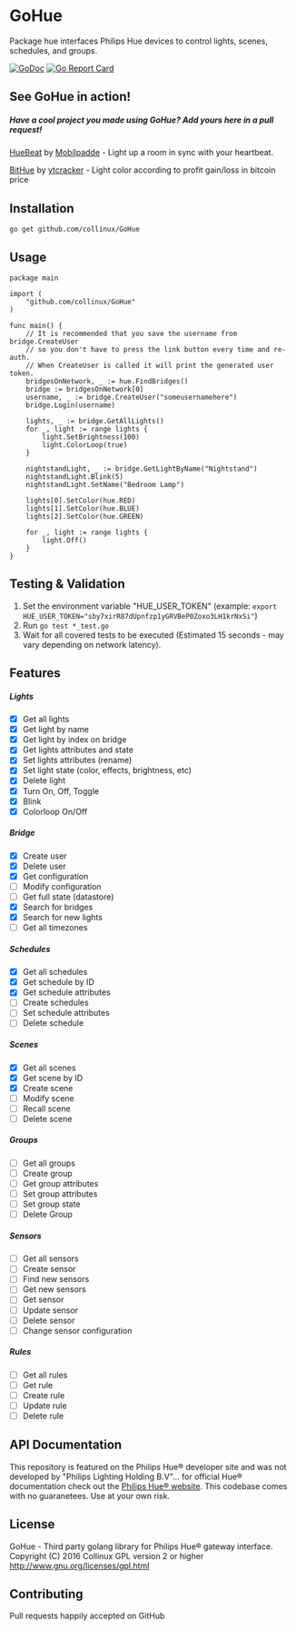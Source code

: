 # GoHue
Package hue interfaces Philips Hue devices to control lights, scenes, schedules, and groups.

[![GoDoc](https://camo.githubusercontent.com/b3b2a2b7fad4e76052830945cd839a3bba5be723/687474703a2f2f696d672e736869656c64732e696f2f62616467652f676f646f632d7265666572656e63652d3532373242342e706e67)](https://godoc.org/github.com/Collinux/GoHue)
[![Go Report Card](https://goreportcard.com/badge/github.com/Collinux/GoHue)](https://goreportcard.com/report/github.com/Collinux/GoHue)

## See GoHue in action!
##### Have a cool project you made using GoHue? Add yours here in a pull request!
[HueBeat](https://github.com/Mobilpadde/HueBeat) by [Mobilpadde](https://github.com/mobilpadde) - Light up a room in sync with your heartbeat.

[BitHue](https://github.com/realytcracker/go-bithue) by [ytcracker](https://github.com/realytcracker) - Light color according to profit gain/loss in bitcoin price

## Installation
```
go get github.com/collinux/GoHue
```

## Usage
```
package main

import (
    "github.com/collinux/GoHue"
)

func main() {
    // It is recommended that you save the username from bridge.CreateUser
    // so you don't have to press the link button every time and re-auth.
    // When CreateUser is called it will print the generated user token.
    bridgesOnNetwork, _ := hue.FindBridges()
    bridge := bridgesOnNetwork[0]
    username, _ := bridge.CreateUser("someusernamehere")
    bridge.Login(username)

    lights, _ := bridge.GetAllLights()
    for _, light := range lights {
        light.SetBrightness(100)
        light.ColorLoop(true)
    }

    nightstandLight, _ := bridge.GetLightByName("Nightstand")
    nightstandLight.Blink(5)
    nightstandLight.SetName("Bedroom Lamp")

    lights[0].SetColor(hue.RED)
    lights[1].SetColor(hue.BLUE)
    lights[2].SetColor(hue.GREEN)

    for _, light := range lights {
        light.Off()
    }
}
```

## Testing & Validation
1. Set the environment variable "HUE_USER_TOKEN" 
    (example: `export HUE_USER_TOKEN="sby7xirR87dUpnfzp1yGRVBeP0Zoxo3LH1krNxSi"`)
2. Run `go test *_test.go` 
3. Wait for all covered tests to be executed (Estimated 15 seconds - may vary depending on network latency).

## Features
##### Lights
- [x] Get all lights
- [x] Get light by name
- [x] Get light by index on bridge
- [x] Get lights attributes and state
- [x] Set lights attributes (rename)
- [x] Set light state (color, effects, brightness, etc)
- [x] Delete light
- [x] Turn On, Off, Toggle
- [x] Blink
- [x] Colorloop On/Off

##### Bridge
- [x] Create user
- [x] Delete user
- [x] Get configuration
- [ ] Modify configuration
- [ ] Get full state (datastore)
- [x] Search for bridges
- [x] Search for new lights
- [ ] Get all timezones

##### Schedules
- [x] Get all schedules
- [x] Get schedule by ID
- [x] Get schedule attributes
- [ ] Create schedules
- [ ] Set schedule attributes
- [ ] Delete schedule

##### Scenes
- [x] Get all scenes
- [x] Get scene by ID
- [x] Create scene
- [ ] Modify scene
- [ ] Recall scene
- [ ] Delete scene

##### Groups
- [ ] Get all groups
- [ ] Create group
- [ ] Get group attributes
- [ ] Set group attributes
- [ ] Set group state
- [ ] Delete Group

##### Sensors
- [ ] Get all sensors
- [ ] Create sensor
- [ ] Find new sensors
- [ ] Get new sensors
- [ ] Get sensor
- [ ] Update sensor
- [ ] Delete sensor
- [ ] Change sensor configuration

##### Rules
- [ ] Get all rules
- [ ] Get rule
- [ ] Create rule
- [ ] Update rule
- [ ] Delete rule

## API Documentation
This repository is featured on the Philips Hue® developer site and was not developed by "Philips Lighting Holding B.V"...
for official Hue® documentation check out the [Philips Hue® website](http://www.developers.meethue.com/philips-hue-api). This codebase comes with no guaranetees. Use at your own risk.

## License
GoHue - Third party golang library for Philips Hue® gateway interface.
Copyright (C) 2016 Collinux 
GPL version 2 or higher http://www.gnu.org/licenses/gpl.html  

## Contributing  
Pull requests happily accepted on GitHub
